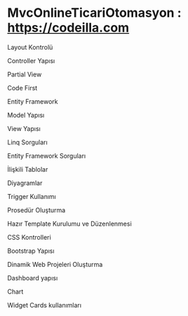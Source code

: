 # MvcOnlineTicariOtomasyon : https://codeilla.com

Layout Kontrolü

Controller Yapısı

Partial View

Code First

Entity Framework

Model Yapısı

View Yapısı

Linq Sorguları

Entity Framework Sorguları

İlişkili Tablolar

Diyagramlar

Trigger Kullanımı

Prosedür Oluşturma

Hazır Template Kurulumu ve Düzenlenmesi

CSS Kontrolleri

Bootstrap Yapısı

Dinamik Web Projeleri Oluşturma

Dashboard yapısı

Chart

Widget Cards kullanımları
